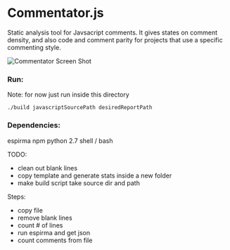 # Commentator.js

Static analysis tool for Javsacript comments. It gives states on comment density, and also code and comment parity for projects that use a specific commenting style.



![Commentator Screen Shot](https://raw.github.com/sqor/Commentator.js/master/commentator.png)


### Run:

Note: for now just run inside this directory

``` ./build javascriptSourcePath desiredReportPath  ```


### Dependencies:

espirma
npm
python 2.7
shell / bash


TODO:
 - clean out blank lines
 - copy template and generate stats inside a new folder
 - make build script take source dir and path

Steps:
- copy file
- remove blank lines
- count # of lines
- run espirma and get json 
- count comments from file


